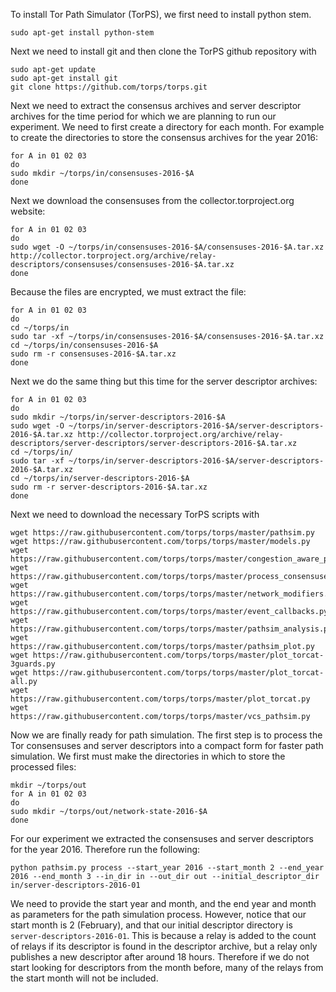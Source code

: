 To install Tor Path Simulator (TorPS), we first need to install python stem.

```
sudo apt-get install python-stem
```

Next we need to install git and then clone the TorPS github repository with

```
sudo apt-get update
sudo apt-get install git
git clone https://github.com/torps/torps.git
```

Next we need to extract the consensus archives and server descriptor archives for the time period for which we are planning to run our experiment. We need to first create a directory for each month. For example to create the directories to store the consensus archives for the year 2016:

```
for A in 01 02 03 
do
sudo mkdir ~/torps/in/consensuses-2016-$A
done
```

Next we download the consensuses from the collector.torproject.org website:

```
for A in 01 02 03 
do
sudo wget -O ~/torps/in/consensuses-2016-$A/consensuses-2016-$A.tar.xz http://collector.torproject.org/archive/relay-descriptors/consensuses/consensuses-2016-$A.tar.xz
done
```

Because the files are encrypted, we must extract the file:

```
for A in 01 02 03
do
cd ~/torps/in
sudo tar -xf ~/torps/in/consensuses-2016-$A/consensuses-2016-$A.tar.xz
cd ~/torps/in/consensuses-2016-$A
sudo rm -r consensuses-2016-$A.tar.xz
done
```

Next we do the same thing but this time for the server descriptor archives:

```
for A in 01 02 03 
do
sudo mkdir ~/torps/in/server-descriptors-2016-$A
sudo wget -O ~/torps/in/server-descriptors-2016-$A/server-descriptors-2016-$A.tar.xz http://collector.torproject.org/archive/relay-descriptors/server-descriptors/server-descriptors-2016-$A.tar.xz
cd ~/torps/in/
sudo tar -xf ~/torps/in/server-descriptors-2016-$A/server-descriptors-2016-$A.tar.xz
cd ~/torps/in/server-descriptors-2016-$A
sudo rm -r server-descriptors-2016-$A.tar.xz
done
```

Next we need to download the necessary TorPS scripts with

```
wget https://raw.githubusercontent.com/torps/torps/master/pathsim.py
wget https://raw.githubusercontent.com/torps/torps/master/models.py
wget https://raw.githubusercontent.com/torps/torps/master/congestion_aware_pathsim.py
wget https://raw.githubusercontent.com/torps/torps/master/process_consensuses.py
wget https://raw.githubusercontent.com/torps/torps/master/network_modifiers.py
wget https://raw.githubusercontent.com/torps/torps/master/event_callbacks.py
wget https://raw.githubusercontent.com/torps/torps/master/pathsim_analysis.py
wget https://raw.githubusercontent.com/torps/torps/master/pathsim_plot.py
wget https://raw.githubusercontent.com/torps/torps/master/plot_torcat-3guards.py
wget https://raw.githubusercontent.com/torps/torps/master/plot_torcat-all.py
wget https://raw.githubusercontent.com/torps/torps/master/plot_torcat.py
wget https://raw.githubusercontent.com/torps/torps/master/vcs_pathsim.py

```

Now we are finally ready for path simulation. The first step is to process the Tor consensuses and server descriptors into a compact form for faster path simulation. We first must make the directories in which to store the processed files:

```
mkdir ~/torps/out
for A in 01 02 03 
do
sudo mkdir ~/torps/out/network-state-2016-$A
done
```

For our experiment we extracted the consensuses and server descriptors for the year 2016. Therefore run the following:

```
python pathsim.py process --start_year 2016 --start_month 2 --end_year 2016 --end_month 3 --in_dir in --out_dir out --initial_descriptor_dir in/server-descriptors-2016-01
```

We need to provide the start year and month, and the end year and month as parameters for the path simulation process. However, notice that our start month is 2 (February), and that our initial descriptor directory is ```server-descriptors-2016-01```. This is because a relay is added to the count of relays if its descriptor is found in the descriptor archive, but a relay only publishes a new descriptor after around 18 hours. Therefore if we do not start looking for descriptors from the month before, many of the relays from the start month will not be included.
